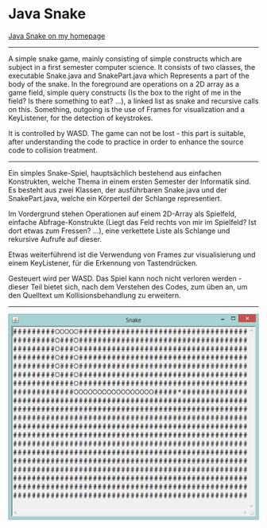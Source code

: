 # Java Snake

[Java Snake on my homepage](http://badtoxic.de/wordpress/edutainment/java-snake "Java Snake Site")

----

A simple snake game, mainly consisting of simple constructs which are subject in a first semester computer science. It consists of two classes, the executable Snake.java and SnakePart.java which Represents a part of the body of the snake.
In the foreground are operations on a 2D array as a game field, simple query constructs (Is the box to the right of me in the field? Is there something to eat? ...), a linked list as snake and recursive calls on this.
Something, outgoing is the use of Frames for visualization and a KeyListener, for the detection of keystrokes.

It is controlled by WASD. The game can not be lost - this part is suitable, after understanding the code to practice in order to enhance the source code to collision treatment.

----

Ein simples Snake-Spiel, hauptsächlich bestehend aus einfachen Konstrukten, welche Thema in einem ersten Semester der Informatik sind. Es besteht aus zwei Klassen, der ausführbaren Snake.java und der SnakePart.java, welche ein Körperteil der Schlange representiert.

Im Vordergrund stehen Operationen auf einem 2D-Array als Spielfeld, einfache Abfrage-Konstrukte (Liegt das Feld rechts von mir im Spielfeld? Ist dort etwas zum Fressen? ...), eine verkettete Liste als Schlange und rekursive Aufrufe auf dieser.

Etwas weiterführend ist die Verwendung von Frames zur visualisierung und einem KeyListener, für die Erkennung von Tastendrücken.


Gesteuert wird per WASD. Das Spiel kann noch nicht verloren werden - dieser Teil bietet sich, nach dem Verstehen des Codes, zum üben an, um den Quelltext um Kollisionsbehandlung zu erweitern.

----

![Screenshot of the game](https://github.com/BadToxic/java-snake/blob/master/SnakeScreen.png "Screenshot of the game")
